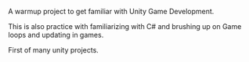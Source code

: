A warmup project to get familiar with Unity Game Development. 

This is also practice with familiarizing with C# and brushing up on Game loops and updating in games.

First of many unity projects.
